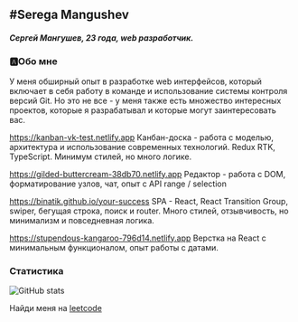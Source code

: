 ## #Serega Mangushev
   
##### Сергей Мангушев, 23 года, web разработчик.

### 🅰Обо мне
У меня обширный опыт в разработке web интерфейсов, который включает в себя работу в команде и использование системы контроля версий Git. Но это не все - у меня также есть множество интересных проектов, которые я разрабатывал и которые могут заинтересовать вас.

https://kanban-vk-test.netlify.app
Канбан-доска - работа с моделью, архитектура и использование современных технологий. Redux RTK, TypeScript. Минимум стилей, но много логике.

https://gilded-buttercream-38db70.netlify.app
Редактор - работа с DOM, форматирование узлов, чат, опыт с API range / selection

https://binatik.github.io/your-success
SPA - React, React Transition Group, swiper, бегущая строка, поиск и router. Много стилей, отзывчивость, но минимализм и повседневная логика.

https://stupendous-kangaroo-796d14.netlify.app
Верстка на React с минимальным функционалом, опыт работы с датами.

[vk]: https://vk.com/id269791339 
[code]: https://github.com/Binatik/Code

### Статистика

![GitHub stats](https://github-readme-stats.vercel.app/api?username=Binatik&show_icons=true&theme=radical)  

Найди меня на [leetcode](https://leetcode.com/Binatik/)
